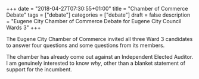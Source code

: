 +++
date = "2018-04-27T07:30:55+01:00"
title = "Chamber of Commerce Debate"
tags = ["debate"]
categories = ["debate"]
draft = false
description = "Eugene City Chamber of Commerce Debate for Eugene City Council Wards 3"
+++

The Eugene City Chamber of Commerce invited all three Ward 3 candidates to answer four questions and some questions from its members.

The chamber has already come out against an Independent Elected Auditor. I am genuinely interested to know _why_, other than a blanket statement of support for the incumbent.
